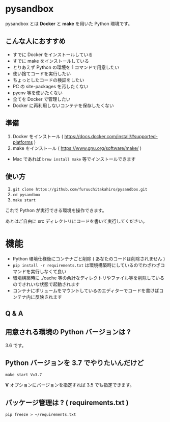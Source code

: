 # pysandbox

pysandbox とは **Docker** と **make** を用いた Python 環境です。

## こんな人におすすめ

- すでに Docker をインストールしている
- すでに make をインストールしている
- とりあえず Python の環境を 1 コマンドで用意したい
- 使い捨てコードを実行したい
- ちょっとしたコードの検証をしたい
- PC の site-packages を汚したくない
- pyenv 等を使いたくない
- 全てを Docker で管理したい
- Docker に再利用しないコンテナを保存したくない

## 準備

1. Docker をインストール ( https://docs.docker.com/install/#supported-platforms )
2. make をインストール ( https://www.gnu.org/software/make/ )
  - Mac であれば `brew install make` 等でインストールできます

## 使い方

1. `git clone https://github.com/furuuchitakahiro/pysandbox.git`
2. `cd pysandbox`
3. `make start`

これで Python が実行できる環境を操作できます。

あとはご自由に src ディレクトリにコードを書いて実行してください。

# 機能

- Python 環境仕様後にコンテナごと削除 ( あなたのコードは削除されません )
- `pip install -r requirements.txt` は環境構築時にしているのでわざわざコマンドを実行しなくて良い
- 環境構築時に ./cache 等の余計なディレクトリやファイル等を削除しているのできれいな状態で起動されます
- コンテナにボリュームをマウントしているのエディターでコードを書けばコンテナ内に反映されます

## Q & A

## 用意される環境の Python バージョンは ?

3.6 です。

## Python バージョンを 3.7 でやりたいんだけど

`make start V=3.7`

**V** オプションにバージョンを指定すれば 3.5 でも指定できます。

## パッケージ管理は ? ( requirements.txt )

`pip freeze > ~/requirements.txt`
